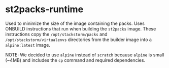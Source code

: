# st2packs-runtime

Used to minimize the size of the image containing the packs.
Uses ONBUILD instructions that run when building the `st2packs` image.
These instructions copy the `/opt/stackstorm/packs` and `/opt/stackstorm/virtualenvs`
directories from the builder image into a `alpine:latest` image.

NOTE: We decided to use `alpine` instead of `scratch` because `alpine` is small (~4MB)
and includes the `cp` command and required dependencies.
